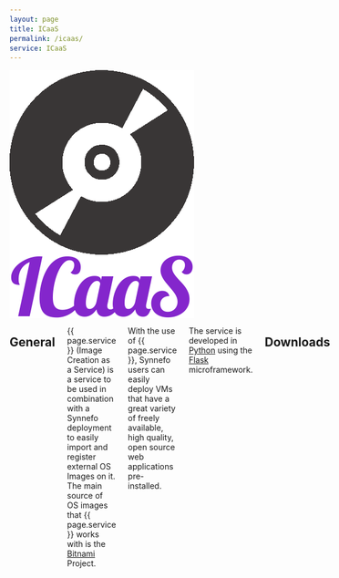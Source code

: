 ```yaml
---
layout: page
title: ICaaS
permalink: /icaas/
service: ICaaS
---
```


<div class="row">
    <div class="columns medium-2 text-center">
        <img src="/assets/icaas.png">
    </div>
    <div class="columns medium-10">
        <h2>General</h2>
        <p>{{ page.service }} (Image Creation as a Service) is a service to be used in combination with
        a Synnefo deployment to easily import and
        register external OS Images on it.<br>
        The main source of OS images that {{ page.service }}
        works with is the <a href="https://bitnami.com">Bitnami</a> Project.</p>
        <p>With the use of {{ page.service }}, Synnefo users can easily deploy
        VMs that have a great variety of freely available, high quality, open 
        source web applications pre-installed.</p>
        <p>The service is developed in <a href="https://www.python.org/">Python</a> using the
        <a href="http://flask.pocoo.org/">Flask</a> microframework.</p>
        <h2>Downloads</h2>

        <p>You can download the {{ page.service }} client for Windows and Linux platforms:</p>

        <a class="button download fixed-w" 
           title="linux64" 
           href="https://pithos.okeanos.grnet.gr/public/YO7zbSF9Se1BKbDl2wLuX3" 
           download>
           {{ page.service }} for Linux 64bit
        </a>
        <br>

        <a class="button download fixed-w" 
           title="windows64" 
           href="https://pithos.okeanos.grnet.gr/public/R3RQUMgxL3F5P4rlpWFlE" 
           download>
           {{ page.service }} for Windows 64bit
        </a>
        <br>

        <h2>Documentation</h2>

        <p><a href="https://www.synnefo.org/docs/icaas/latest">Official {{ page.service }} documentation</a>
    </div>
</div>
